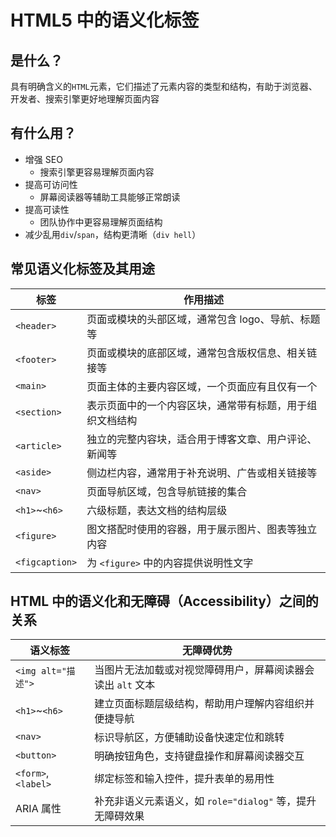 # HTML5 中的语义化标签

## 是什么？

具有明确含义的`HTML`元素，它们描述了元素内容的类型和结构，有助于浏览器、开发者、搜索引擎更好地理解页面内容

## 有什么用？

- 增强 SEO
  - 搜索引擎更容易理解页面内容
- 提高可访问性
  - 屏幕阅读器等辅助工具能够正常朗读
- 提高可读性
  - 团队协作中更容易理解页面结构
- 减少乱用`div`/`span`，结构更清晰（`div hell`）

## 常见语义化标签及其用途

| 标签           | 作用描述                                                 |
| -------------- | -------------------------------------------------------- |
| `<header>`     | 页面或模块的头部区域，通常包含 logo、导航、标题等        |
| `<footer>`     | 页面或模块的底部区域，通常包含版权信息、相关链接等       |
| `<main>`       | 页面主体的主要内容区域，一个页面应有且仅有一个           |
| `<section>`    | 表示页面中的一个内容区块，通常带有标题，用于组织文档结构 |
| `<article>`    | 独立的完整内容块，适合用于博客文章、用户评论、新闻等     |
| `<aside>`      | 侧边栏内容，通常用于补充说明、广告或相关链接等           |
| `<nav>`        | 页面导航区域，包含导航链接的集合                         |
| `<h1>`~`<h6>`  | 六级标题，表达文档的结构层级                             |
| `<figure>`     | 图文搭配时使用的容器，用于展示图片、图表等独立内容       |
| `<figcaption>` | 为 `<figure>` 中的内容提供说明性文字                     |

## HTML 中的语义化和无障碍（Accessibility）之间的关系

| 语义标签            | 无障碍优势                                                  |
| ------------------- | ----------------------------------------------------------- |
| `<img alt="描述">`  | 当图片无法加载或对视觉障碍用户，屏幕阅读器会读出 `alt` 文本 |
| `<h1>`\~`<h6>`      | 建立页面标题层级结构，帮助用户理解内容组织并便捷导航        |
| `<nav>`             | 标识导航区，方便辅助设备快速定位和跳转                      |
| `<button>`          | 明确按钮角色，支持键盘操作和屏幕阅读器交互                  |
| `<form>`, `<label>` | 绑定标签和输入控件，提升表单的易用性                        |
| ARIA 属性           | 补充非语义元素语义，如 `role="dialog"` 等，提升无障碍效果   |
